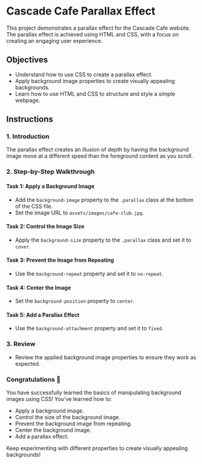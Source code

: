 # Cascade Cafe Parallax Effect

This project demonstrates a parallax effect for the Cascade Cafe website. The parallax effect is achieved using HTML and CSS, with a focus on creating an engaging user experience.

## Objectives

- Understand how to use CSS to create a parallax effect.
- Apply background image properties to create visually appealing backgrounds.
- Learn how to use HTML and CSS to structure and style a simple webpage.

## Instructions

### 1. Introduction

The parallax effect creates an illusion of depth by having the background image move at a different speed than the foreground content as you scroll.

### 2. Step-by-Step Walkthrough

#### Task 1: Apply a Background Image

- Add the `background-image` property to the `.parallax` class at the bottom of the CSS file.
- Set the image URL to `assets/images/cafe-club.jpg`.

#### Task 2: Control the Image Size

- Apply the `background-size` property to the `.parallax` class and set it to `cover`.

#### Task 3: Prevent the Image from Repeating

- Use the `background-repeat` property and set it to `no-repeat`.

#### Task 4: Center the Image

- Set the `background-position` property to `center`.

#### Task 5: Add a Parallax Effect

- Use the `background-attachment` property and set it to `fixed`.

### 3. Review

- Review the applied background image properties to ensure they work as expected.

### Congratulations 🎉

You have successfully learned the basics of manipulating background images using CSS! You've learned how to:

- Apply a background image.
- Control the size of the background image.
- Prevent the background image from repeating.
- Center the background image.
- Add a parallax effect.

Keep experimenting with different properties to create visually appealing backgrounds!